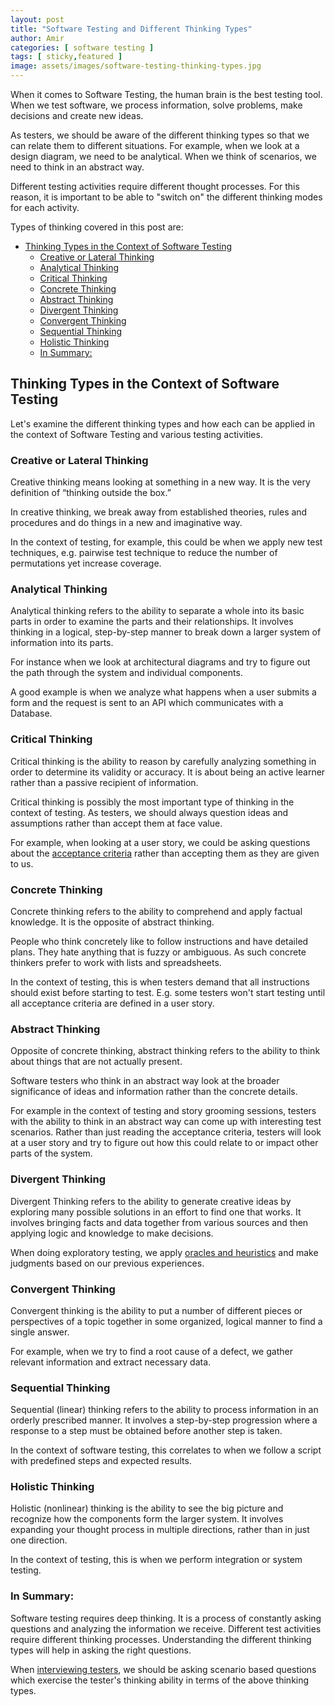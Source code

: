 ```yaml
---
layout: post
title: "Software Testing and Different Thinking Types"
author: Amir
categories: [ software testing ]
tags: [ sticky,featured ]
image: assets/images/software-testing-thinking-types.jpg
---
```


When it comes to Software Testing, the human brain is the best testing tool. When we test software, we process information, solve problems, make decisions and create new ideas.

As testers, we should be aware of the different thinking types so that we can relate them to different situations. For example, when we look at a design diagram, we need to be analytical. When we think of scenarios, we need to think in an abstract way.

Different testing activities require different thought processes. For this reason, it is important to be able to "switch on" the different thinking modes for each activity.

Types of thinking covered in this post are:

- [Thinking Types in the Context of Software Testing](#thinking-types-in-the-context-of-software-testing)
    - [Creative or Lateral Thinking](#creative-or-lateral-thinking)
    - [Analytical Thinking](#analytical-thinking)
    - [Critical Thinking](#critical-thinking)
    - [Concrete Thinking](#concrete-thinking)
    - [Abstract Thinking](#abstract-thinking)
    - [Divergent Thinking](#divergent-thinking)
    - [Convergent Thinking](#convergent-thinking)
    - [Sequential Thinking](#sequential-thinking)
    - [Holistic Thinking](#holistic-thinking)
    - [In Summary:](#in-summary)

## Thinking Types in the Context of Software Testing

Let's examine the different thinking types and how each can be applied in the context of Software Testing and various testing activities.

### Creative or Lateral Thinking

Creative thinking means looking at something in a new way. It is the very definition of “thinking outside the box.”

In creative thinking, we break away from established theories, rules and procedures and do things in a new and imaginative way.

In the context of testing, for example, this could be when we apply new test techniques, e.g. pairwise test technique to reduce the number of permutations yet increase coverage.

### Analytical Thinking

Analytical thinking refers to the ability to separate a whole into its basic parts in order to examine the parts and their relationships. It involves thinking in a logical, step-by-step manner to break down a larger system of information into its parts.

For instance when we look at architectural diagrams and try to figure out the path through the system and individual components.

A good example is when we analyze what happens when a user submits a form and the request is sent to an API which communicates with a Database.

### Critical Thinking

Critical thinking is the ability to reason by carefully analyzing something in order to determine its validity or accuracy. It is about being an active learner rather than a passive recipient of information.

Critical thinking is possibly the most important type of thinking in the context of testing. As testers, we should always question ideas and assumptions rather than accept them at face value.

For example, when looking at a user story, we could be asking questions about the [acceptance criteria](https://www.testingexcellence.com/acceptance-criteria-vs-acceptance-tests/) rather than accepting them as they are given to us.

### Concrete Thinking

Concrete thinking refers to the ability to comprehend and apply factual knowledge. It is the opposite of abstract thinking.

People who think concretely like to follow instructions and have detailed plans. They hate anything that is fuzzy or ambiguous. As such concrete thinkers prefer to work with lists and spreadsheets.

In the context of testing, this is when testers demand that all instructions should exist before starting to test. E.g. some testers won't start testing until all acceptance criteria are defined in a user story.

### Abstract Thinking

Opposite of concrete thinking, abstract thinking refers to the ability to think about things that are not actually present.

Software testers who think in an abstract way look at the broader significance of ideas and information rather than the concrete details.

For example in the context of testing and story grooming sessions, testers with the ability to think in an abstract way can come up with interesting test scenarios. Rather than just reading the acceptance criteria, testers will look at a user story and try to figure out how this could relate to or impact other parts of the system.

### Divergent Thinking

Divergent Thinking refers to the ability to generate creative ideas by exploring many possible solutions in an effort to find one that works. It involves bringing facts and data together from various sources and then applying logic and knowledge to make decisions.

When doing exploratory testing, we apply [oracles and heuristics](https://www.testingexcellence.com/test-oracles-test-heuristics/) and make judgments based on our previous experiences.

### Convergent Thinking

Convergent thinking is the ability to put a number of different pieces or perspectives of a topic together in some organized, logical manner to find a single answer.

For example, when we try to find a root cause of a defect, we gather relevant information and extract necessary data.

### Sequential Thinking

Sequential (linear) thinking refers to the ability to process information in an orderly prescribed manner. It involves a step-by-step progression where a response to a step must be obtained before another step is taken.

In the context of software testing, this correlates to when we follow a script with predefined steps and expected results.

### Holistic Thinking

Holistic (nonlinear) thinking is the ability to see the big picture and recognize how the components form the larger system. It involves expanding your thought process in multiple directions, rather than in just one direction.

In the context of testing, this is when we perform integration or system testing.

### In Summary:

Software testing requires deep thinking. It is a process of constantly asking questions and analyzing the information we receive. Different test activities require different thinking processes. Understanding the different thinking types will help in asking the right questions.

When [interviewing testers](https://www.testingexcellence.com/software-testing-interview-questions-answers/), we should be asking scenario based questions which exercise the tester's thinking ability in terms of the above thinking types.